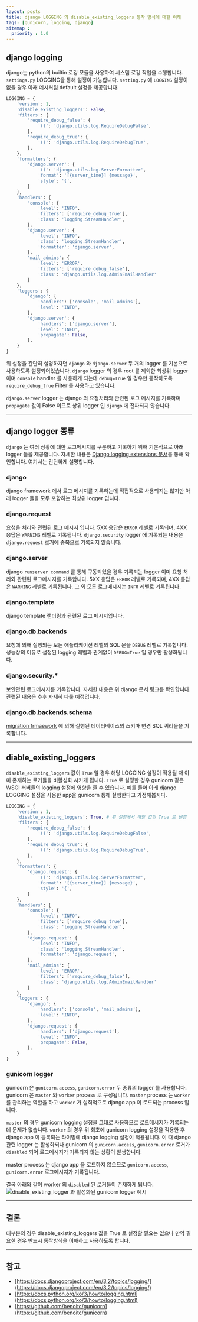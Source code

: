 ```yaml
---
layout: posts
title: django LOGGING 의 disable_existing_loggers 동작 방식에 대한 이해
tags: [gunicorn, logging, django]
sitemap :
  priority : 1.0
---
```


## django logging ##
django는 python의 builtin 로깅 모듈을 사용하여 시스템 로깅 작업을 수행합니다. `settings.py` LOGGING을 통해 설정이 가능합니다. `setting.py` 에 `LOGGING` 설정이 없을 경우 아래 예시처럼 default 설정을 제공합니다.
```python
LOGGING = {
    'version': 1,
    'disable_existing_loggers': False,
    'filters': {
        'require_debug_false': {
            '()': 'django.utils.log.RequireDebugFalse',
        },
        'require_debug_true': {
            '()': 'django.utils.log.RequireDebugTrue',
        },
    },
    'formatters': {
        'django.server': {
            '()': 'django.utils.log.ServerFormatter',
            'format': '[{server_time}] {message}',
            'style': '{',
        }
    },
    'handlers': {
        'console': {
            'level': 'INFO',
            'filters': ['require_debug_true'],
            'class': 'logging.StreamHandler',
        },
        'django.server': {
            'level': 'INFO',
            'class': 'logging.StreamHandler',
            'formatter': 'django.server',
        },
        'mail_admins': {
            'level': 'ERROR',
            'filters': ['require_debug_false'],
            'class': 'django.utils.log.AdminEmailHandler'
        }
    },
    'loggers': {
        'django': {
            'handlers': ['console', 'mail_admins'],
            'level': 'INFO',
        },
        'django.server': {
            'handlers': ['django.server'],
            'level': 'INFO',
            'propagate': False,
        },
    }
}
```
위 설정을 간단히 설명하자면 `django` 와 `django.server` 두 개의 logger 를 기본으로 사용하도록 설정되어있습니다. `django` logger 의 경우 root 를 제외한 최상위 logger 이며 `console` handler 를 사용하게 되는데 `debug=True` 일 경우만 동작하도록 `require_debug_true` Filter 를 사용하고 있습니다. 

`django.server` logger 는 django 의 요청처리와 관련된 로그 메시지를 기록하며 `propagate` 값이 False 이므로 상위 logger 인 `django` 에 전파되지 않습니다.

---

## django logger 종류 ##
`django` 는 여러 상황에 대한 로그메시지를 구분하고 기록하기 위해 기본적으로 아래 logger 들을 제공합니다. 자세한 내용은 [Django logging extensions 문서](https://docs.djangoproject.com/en/3.2/topics/logging/#django-s-logging-extensions)를 통해 확인합니다. 여기서는 간단하게 설명합니다.

### django ###
django framework 에서 로그 메시지를 기록하는데 직접적으로 사용되지는 않지만 아래 logger 들을 모두 포함하는 최상위 logger 입니다.

### django.request ###
요청을 처리와 관련된 로그 메시지 입니다. 5XX 응답은 `ERROR` 레벨로 기록되며, 4XX 응답은 `WARNING` 레벨로 기록됩니다. `django.security` logger 에 기록되는 내용은 `django.request` 로거에 중복으로 기록되지 않습니다.

### django.server ###
django `runserver command` 를 통해 구동되었을 경우 기록되는 logger 이며 요청 처리와 관련된 로그메시지를 기록합니다. 5XX 응답은 `ERROR` 레벨로 기록되며, 4XX 응답은 `WARNING` 레벨로 기록됩니다. 그 외 모든 로그메시지는 `INFO` 레벨로 기록됩니다.

### django.template ###
django template 랜더링과 관련된 로그 메시지입니다.

### django.db.backends ###
요청에 의해 실행되는 모든 애플리케이션 레벨의 SQL 문을 `DEBUG` 레벨로 기록합니다. 성능상의 이유로 설정된 logging 레벨과 관계없이 `DEBUG=True` 일 경우만 활성화됩니다.

### django.security.* ###
보안관련 로그메시지를 기록합니다. 자세한 내용은 위 django 문서 링크를 확인합니다. 관련된 내용은 추후 자세히 다룰 예정입니다.

### django.db.backends.schema ###
[migration frmaework](https://docs.djangoproject.com/en/3.2/topics/migrations/) 에 의해 실행된 데이터베이스의 스키마 변경 SQL 쿼리들을 기록합니다.

---

## diable_existing_loggers ##
`disable_existing_loggers` 값이 `True` 일 경우 해당 LOGGING 설정이 적용될 때 이미 존재하는 로거들을 비활성화 시키게 됩니다. `True` 로 설정한 경우 gunicorn 같은 WSGI 서버들의 logging 설정에 영향을 줄 수 있습니다. 예를 들어 아래 django LOGGING 설정을 사용한 app을 gunicorn 통해 실행한다고 가정해봅시다.
```python
LOGGING = {
    'version': 1,
    'disable_existing_loggers': True, # 위 설정에서 해당 값만 True 로 변경
    'filters': {
        'require_debug_false': {
            '()': 'django.utils.log.RequireDebugFalse',
        },
        'require_debug_true': {
            '()': 'django.utils.log.RequireDebugTrue',
        },
    },
    'formatters': {
        'django.request': {
            '()': 'django.utils.log.ServerFormatter',
            'format': '[{server_time}] {message}',
            'style': '{',
        }
    },
    'handlers': {
        'console': {
            'level': 'INFO',
            'filters': ['require_debug_true'],
            'class': 'logging.StreamHandler',
        },
        'django.request': {
            'level': 'INFO',
            'class': 'logging.StreamHandler',
            'formatter': 'django.request',
        },
        'mail_admins': {
            'level': 'ERROR',
            'filters': ['require_debug_false'],
            'class': 'django.utils.log.AdminEmailHandler'
        }
    },
    'loggers': {
        'django': {
            'handlers': ['console', 'mail_admins'],
            'level': 'INFO',
        },
        'django.request': {
            'handlers': ['django.request'],
            'level': 'INFO',
            'propagate': False,
        },
    }
}
```
### gunicorn logger ###
gunicorn 은 `gunicorn.access`, `gunicorn.error` 두 종류의 logger 를 사용합니다. gunicorn 은 `master` 와 `worker` process 로 구성됩니다. `master` process 는 `worker` 를 관리하는 역할을 하고 `worker` 가 실직적으로 django app 이 로드되는 process 입니다. 

`master` 의 경우 gunicorn logging 설정을 그대로 사용하므로 로드메시지가 기록되는데 문제가 없습니다. `worker` 의 경우 위 최초에 gunicorn logging 설정을 적용한 후 django app 이 등록되는 타이밍에 django logging 설정이 적용됩니다. 이 때 django 관련 logger 는 활성화되나 gunicorn 의 `gunicorn.access`, `gunicorn.error` 로거가 `disabled` 되어 로그메시지가 기록되지 않는 상황이 발생합니다.

master process 는 django app 을 로드하지 않으므로 `gunicorn.access`, `gunicorn.error` 로그메시지가 기록됩니다.

결국 아래와 같이 worker 의 `disabled` 된 로거들이 존재하게 됩니다.
![disable_existing_logger 과 활성화된 gunicorn logger 예시](/assets/images/disable-existing-loggers-for-django/gunicorn_logger.png)

---

## 결론 ##
대부분의 경우 disable_existing_loggers 값을 True 로 설정할 필요는 없으나 만약 필요한 경우 반드시 동작방식을 이해하고 사용하도록 합니다.

---

## 참고 ##
* [https://docs.djangoproject.com/en/3.2/topics/logging/](https://docs.djangoproject.com/en/3.2/topics/logging/)
* [https://docs.python.org/ko/3/howto/logging.html](https://docs.python.org/ko/3/howto/logging.html)
* [https://github.com/benoitc/gunicorn](https://github.com/benoitc/gunicorn)
